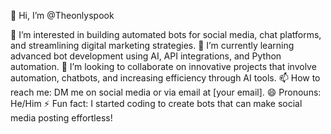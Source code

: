 👋 Hi, I’m @Theonlyspook

👀 I’m interested in building automated bots for social media, chat platforms, and streamlining digital marketing strategies.
🌱 I’m currently learning advanced bot development using AI, API integrations, and Python automation.
💞️ I’m looking to collaborate on innovative projects that involve automation, chatbots, and increasing efficiency through AI tools.
📫 How to reach me: DM me on social media or via email at [your email].
😄 Pronouns: He/Him
⚡ Fun fact: I started coding to create bots that can make social media posting effortless!

<!---
Theonlyspook/Theonlyspook is a ✨ special ✨ repository because its `README.md` (this file) appears on your GitHub profile.
You can click the Preview link to take a look at your changes.
--->
